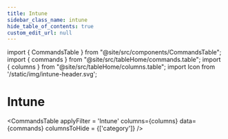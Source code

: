 ```yaml
---
title: Intune
sidebar_class_name: intune
hide_table_of_contents: true
custom_edit_url: null
---
```

import { CommandsTable } from "@site/src/components/CommandsTable";
import { commands } from "@site/src/tableHome/commands.table";
import { columns } from "@site/src/tableHome/columns.table";
import Icon from '/static/img/intune-header.svg';

# <Icon/> Intune

<CommandsTable
applyFilter = 'Intune'
columns={columns}
data={commands}
columnsToHide = {['category']}
/>
